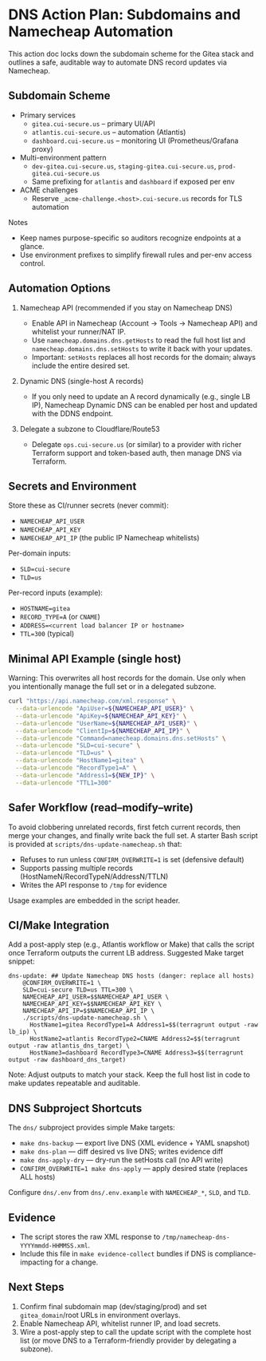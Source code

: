 # DNS Action Plan: Subdomains and Namecheap Automation

This action doc locks down the subdomain scheme for the Gitea stack and outlines a safe, auditable way to automate DNS record updates via Namecheap.

## Subdomain Scheme

- Primary services
  - `gitea.cui-secure.us` – primary UI/API
  - `atlantis.cui-secure.us` – automation (Atlantis)
  - `dashboard.cui-secure.us` – monitoring UI (Prometheus/Grafana proxy)
- Multi-environment pattern
  - `dev-gitea.cui-secure.us`, `staging-gitea.cui-secure.us`, `prod-gitea.cui-secure.us`
  - Same prefixing for `atlantis` and `dashboard` if exposed per env
- ACME challenges
  - Reserve `_acme-challenge.<host>.cui-secure.us` records for TLS automation

Notes
- Keep names purpose-specific so auditors recognize endpoints at a glance.
- Use environment prefixes to simplify firewall rules and per-env access control.

## Automation Options

1) Namecheap API (recommended if you stay on Namecheap DNS)
   - Enable API in Namecheap (Account → Tools → Namecheap API) and whitelist your runner/NAT IP.
   - Use `namecheap.domains.dns.getHosts` to read the full host list and `namecheap.domains.dns.setHosts` to write it back with your updates.
   - Important: `setHosts` replaces all host records for the domain; always include the entire desired set.

2) Dynamic DNS (single-host A records)
   - If you only need to update an A record dynamically (e.g., single LB IP), Namecheap Dynamic DNS can be enabled per host and updated with the DDNS endpoint.

3) Delegate a subzone to Cloudflare/Route53
   - Delegate `ops.cui-secure.us` (or similar) to a provider with richer Terraform support and token-based auth, then manage DNS via Terraform.

## Secrets and Environment

Store these as CI/runner secrets (never commit):
- `NAMECHEAP_API_USER`
- `NAMECHEAP_API_KEY`
- `NAMECHEAP_API_IP` (the public IP Namecheap whitelists)

Per-domain inputs:
- `SLD=cui-secure`
- `TLD=us`

Per-record inputs (example):
- `HOSTNAME=gitea`
- `RECORD_TYPE=A` (or `CNAME`)
- `ADDRESS=<current load balancer IP or hostname>`
- `TTL=300` (typical)

## Minimal API Example (single host)

Warning: This overwrites all host records for the domain. Use only when you intentionally manage the full set or in a delegated subzone.

```sh
curl "https://api.namecheap.com/xml.response" \
  --data-urlencode "ApiUser=${NAMECHEAP_API_USER}" \
  --data-urlencode "ApiKey=${NAMECHEAP_API_KEY}" \
  --data-urlencode "UserName=${NAMECHEAP_API_USER}" \
  --data-urlencode "ClientIp=${NAMECHEAP_API_IP}" \
  --data-urlencode "Command=namecheap.domains.dns.setHosts" \
  --data-urlencode "SLD=cui-secure" \
  --data-urlencode "TLD=us" \
  --data-urlencode "HostName1=gitea" \
  --data-urlencode "RecordType1=A" \
  --data-urlencode "Address1=${NEW_IP}" \
  --data-urlencode "TTL1=300"
```

## Safer Workflow (read–modify–write)

To avoid clobbering unrelated records, first fetch current records, then merge your changes, and finally write back the full set. A starter Bash script is provided at `scripts/dns-update-namecheap.sh` that:
- Refuses to run unless `CONFIRM_OVERWRITE=1` is set (defensive default)
- Supports passing multiple records (HostNameN/RecordTypeN/AddressN/TTLN)
- Writes the API response to `/tmp` for evidence

Usage examples are embedded in the script header.

## CI/Make Integration

Add a post-apply step (e.g., Atlantis workflow or Make) that calls the script once Terraform outputs the current LB address. Suggested Make target snippet:

```make
dns-update: ## Update Namecheap DNS hosts (danger: replace all hosts)
	@CONFIRM_OVERWRITE=1 \
	SLD=cui-secure TLD=us TTL=300 \
	NAMECHEAP_API_USER=$$NAMECHEAP_API_USER \
	NAMECHEAP_API_KEY=$$NAMECHEAP_API_KEY \
	NAMECHEAP_API_IP=$$NAMECHEAP_API_IP \
	./scripts/dns-update-namecheap.sh \
	  HostName1=gitea RecordType1=A Address1=$$(terragrunt output -raw lb_ip) \
	  HostName2=atlantis RecordType2=CNAME Address2=$$(terragrunt output -raw atlantis_dns_target) \
	  HostName3=dashboard RecordType3=CNAME Address3=$$(terragrunt output -raw dashboard_dns_target)
```

Note: Adjust outputs to match your stack. Keep the full host list in code to make updates repeatable and auditable.

## DNS Subproject Shortcuts

The `dns/` subproject provides simple Make targets:
- `make dns-backup` — export live DNS (XML evidence + YAML snapshot)
- `make dns-plan` — diff desired vs live DNS; writes evidence diff
- `make dns-apply-dry` — dry-run the setHosts call (no API write)
- `CONFIRM_OVERWRITE=1 make dns-apply` — apply desired state (replaces ALL hosts)

Configure `dns/.env` from `dns/.env.example` with `NAMECHEAP_*`, `SLD`, and `TLD`.

## Evidence

- The script stores the raw XML response to `/tmp/namecheap-dns-YYYYmmdd-HHMMSS.xml`.
- Include this file in `make evidence-collect` bundles if DNS is compliance-impacting for a change.

## Next Steps

1. Confirm final subdomain map (dev/staging/prod) and set `gitea_domain`/root URLs in environment overlays.
2. Enable Namecheap API, whitelist runner IP, and load secrets.
3. Wire a post-apply step to call the update script with the complete host list (or move DNS to a Terraform-friendly provider by delegating a subzone).
